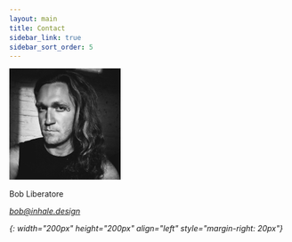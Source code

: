 ```yaml
---
layout: main
title: Contact
sidebar_link: true
sidebar_sort_order: 5
---
```


![Portrait of Bob Liberatore][portrait]

Bob Liberatore

<i class="far fa-envelope fa-lg"/> [bob@inhale.design][e-mail]

[portrait]: img/portrait.jpeg
{: width="200px" height="200px" align="left" style="margin-right: 20px"}

[e-mail]: mailto:{{site.email}}